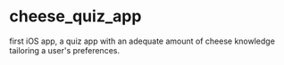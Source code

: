 # cheese_quiz_app
first iOS app, a quiz app with an adequate amount of cheese knowledge tailoring a user's preferences.
